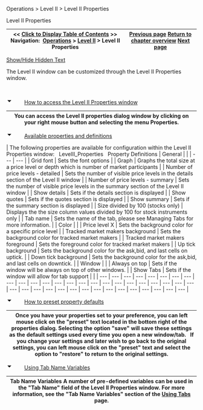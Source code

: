 ﻿


Operations \> Level II \> Level II Properties






















Level II Properties







| \<\< [Click to Display Table of Contents](levelii_properties.md) \>\> **Navigation:**     [Operations](operations-1.md) \> [Level II](level_ii-1.md) \> Level II Properties | [Previous page](levelii_usingtheleveliiwindow-1.md) [Return to chapter overview](level_ii-1.md) [Next page](levelii_windowlinking-1.md) |
| --- | --- |




[Show/Hide Hidden Text](javascript:HMToggleExpandAll(!HMAnyToggleOpen()) "Click to open/close expanding sections")









The Level II window can be customized through the Level II Properties window.


 


![tog_minus](tog_minus-1.gif)        [How to access the Level II Properties window](javascript:HMToggle('toggle','HowToAccessTheLevelIiPropertiesWindow','HowToAccessTheLevelIiPropertiesWindow_ICON'))




| You can access the Level II properties dialog window by clicking on your right mouse button and selecting the menu Properties. |
| --- |



![tog_minus](tog_minus-1.gif)        [Available properties and definitions](javascript:HMToggle('toggle','AvailablePropertiesAndDefinitions','AvailablePropertiesAndDefinitions_ICON'))




| The following properties are available for configuration within the Level II Properties window:   LevelII_Properties   Property Definitions   | General |  | | --- | --- | | Grid font | Sets the font options | | Graph | Graphs the total size at a price level or depth which is number of market participants | | Number of price levels \- detailed | Sets the number of visible price levels in the details section of the Level II window | | Number of price levels \- summary | Sets the number of visible price levels in the summary section of the Level II window | | Show details | Sets if the details section is displayed | | Show quotes | Sets if the quotes section is displayed | | Show summary | Sets if the summary section is displayed | | Size divided by 100 (stocks only) | Displays the the size column values divided by 100 for stock instruments only | | Tab name | Sets the name of the tab, please see Managing Tabs for more information. | | Color |  | | Price level X | Sets the background color for a specific price level | | Tracked market makers background | Sets the background color for tracked market makers | | Tracked market makers foreground | Sets the foreground color for tracked market makers | | Up tick background | Sets the background color for the ask,bid, and last cells on uptick. | | Down tick background | Sets the background color for the ask,bid, and last cells on downtick. | | Window |  | | Always on top | Sets if the window will be always on top of other windows. | | Show Tabs | Sets if the window will allow for tab support | |
| --- | --- | --- | --- | --- | --- | --- | --- | --- | --- | --- | --- | --- | --- | --- | --- | --- | --- | --- | --- | --- | --- | --- | --- | --- | --- | --- | --- | --- | --- | --- | --- | --- | --- | --- | --- | --- | --- | --- |



![tog_minus](tog_minus-1.gif)        [How to preset property defaults](javascript:HMToggle('toggle','HowToPresetPropertyDefaults','HowToPresetPropertyDefaults_ICON'))




| Once you have your properties set to your preference, you can left mouse click on the "preset" text located in the bottom right of the properties dialog. Selecting the option "save" will save these settings as the default settings used every time you open a new window/tab.   If you change your settings and later wish to go back to the original settings, you can left mouse click on the "preset" text and select the option to "restore" to return to the original settings. |
| --- |



![tog_minus](tog_minus-1.gif)        [Using Tab Name Variables](javascript:HMToggle('toggle','UsingTabNameVariables','UsingTabNameVariables_ICON'))




| Tab Name Variables A number of pre\-defined variables can be used in the "Tab Name" field of the Level II Properties window. For more information, see the "Tab Name Variables" section of the [Using Tabs](using_tabs-1.md) page. |
| --- |










